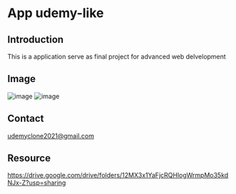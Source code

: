 # App udemy-like
## Introduction
This is a application serve as final project for advanced web delvelopment
## Image
![image](https://user-images.githubusercontent.com/41227962/130090745-f8fe1925-a7fc-4430-a28b-3850d47872d5.png)
![image](https://user-images.githubusercontent.com/41227962/130090807-8ea3e91a-cef2-4352-b5fd-c4216c48164c.png)
## Contact
udemyclone2021@gmail.com

## Resource
https://drive.google.com/drive/folders/12MX3x1YaFjcRQHlogWrmpMo35kdNJx-Z?usp=sharing
